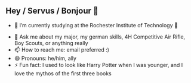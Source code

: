 ## Hey / Servus / Bonjour 👋

<!--
**sGuillotin/sGuillotin** is a ✨ _special_ ✨ repository because its `README.md` (this file) appears on your GitHub profile.

Here are some ideas to get you started:-->

<!-- - 🔭 I’m not currently working on any projects, beyond my mental and physical health -->
- 🌱 I’m currently studying at the Rochester Institute of Technology 🐅
<!-- - 👯 I’m looking to collaborate on ...
- 🤔 I’m looking for help with ... -->
- 💬 Ask me about my major, my german skills, 4H Competitive Air Rifle, Boy Scouts, or anything really
- 📫 How to reach me: email preferred :)
- 😄 Pronouns: he/him, ally
- ⚡ Fun fact: I used to look like Harry Potter when I was younger, and I love the mythos of the first three books
